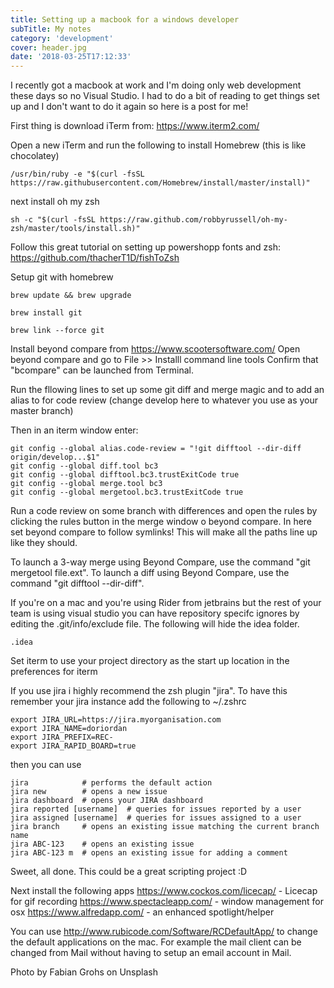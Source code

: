 ```yaml
---
title: Setting up a macbook for a windows developer
subTitle: My notes
category: 'development'
cover: header.jpg
date: '2018-03-25T17:12:33'
---
```


I recently got a macbook at work and I'm doing only web development these days so no Visual Studio. I had to do a bit of reading to get things set up and I don't want to do it again so here is a post for me!

First thing is download iTerm from: https://www.iterm2.com/

Open a new iTerm and run the following to install Homebrew (this is like chocolatey)

```
/usr/bin/ruby -e "$(curl -fsSL https://raw.githubusercontent.com/Homebrew/install/master/install)"
```

next install oh my zsh

```
sh -c "$(curl -fsSL https://raw.github.com/robbyrussell/oh-my-zsh/master/tools/install.sh)"
```

Follow this great tutorial on setting up powershopp fonts and zsh: https://github.com/thacherT1D/fishToZsh

Setup git with homebrew

```
brew update && brew upgrade

brew install git

brew link --force git
```

Install beyond compare from https://www.scootersoftware.com/
Open beyond compare and go to File >> Installl command line tools
Confirm that "bcompare" can be launched from Terminal.

Run the fllowing lines to set up some git diff and merge magic and to add an alias to for code review (change develop here to whatever you use as your master branch)

Then in an iterm window enter:

```
git config --global alias.code-review = "!git difftool --dir-diff origin/develop...$1"
git config --global diff.tool bc3
git config --global difftool.bc3.trustExitCode true
git config --global merge.tool bc3
git config --global mergetool.bc3.trustExitCode true
```

Run a code review on some branch with differences and open the rules by clicking the rules button in the merge window o beyond compare. In here set beyond compare to follow symlinks! This will make all the paths line up like they should.

To launch a 3-way merge using Beyond Compare, use the command "git mergetool file.ext".
To launch a diff using Beyond Compare, use the command "git difftool --dir-diff".

If you're on a mac and you're using Rider from jetbrains but the rest of your team is using visual studio you can have repository specifc ignores by editing the .git/info/exclude file. The following will hide the idea folder.

```
.idea
```

Set iterm to use your project directory as the start up location in the preferences for iterm

If you use jira i highly recommend the zsh plugin "jira". To have this remember your jira instance add the following to ~/.zshrc

```
export JIRA_URL=https://jira.myorganisation.com
export JIRA_NAME=doriordan
export JIRA_PREFIX=REC-
export JIRA_RAPID_BOARD=true
```

then you can use

```
jira            # performs the default action
jira new        # opens a new issue
jira dashboard  # opens your JIRA dashboard
jira reported [username]  # queries for issues reported by a user
jira assigned [username]  # queries for issues assigned to a user
jira branch     # opens an existing issue matching the current branch name
jira ABC-123    # opens an existing issue
jira ABC-123 m  # opens an existing issue for adding a comment
```

Sweet, all done. This could be a great scripting project :D

Next install the following apps
https://www.cockos.com/licecap/ - Licecap for gif recording
https://www.spectacleapp.com/ - window management for osx
https://www.alfredapp.com/ - an enhanced spotlight/helper

You can use http://www.rubicode.com/Software/RCDefaultApp/ to change the default applications on the mac. For example the mail client can be changed from Mail without having to setup an email account in Mail.

Photo by Fabian Grohs on Unsplash
